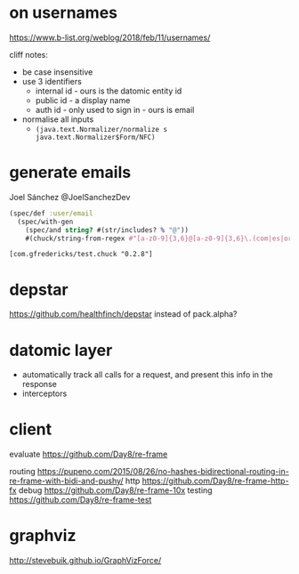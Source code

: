 # on usernames

https://www.b-list.org/weblog/2018/feb/11/usernames/

cliff notes:
- be case insensitive
- use 3 identifiers
  - internal id - ours is the datomic entity id
  - public id - a display name
  - auth id - only used to sign in - ours is email
- normalise all inputs
  - `(java.text.Normalizer/normalize s java.text.Normalizer$Form/NFC)`

# generate emails

Joel Sánchez @JoelSanchezDev

```clojure
(spec/def :user/email
  (spec/with-gen
    (spec/and string? #(str/includes? % "@"))
    #(chuck/string-from-regex #"[a-z0-9]{3,6}@[a-z0-9]{3,6}\.(com|es|org)")))
```

`[com.gfredericks/test.chuck "0.2.8"]`

# depstar

https://github.com/healthfinch/depstar instead of pack.alpha?

# datomic layer

- automatically track all calls for a request, and present this info in the response
- interceptors

# client

evaluate https://github.com/Day8/re-frame

routing https://pupeno.com/2015/08/26/no-hashes-bidirectional-routing-in-re-frame-with-bidi-and-pushy/
http https://github.com/Day8/re-frame-http-fx
debug https://github.com/Day8/re-frame-10x
testing https://github.com/Day8/re-frame-test

# graphviz

http://stevebuik.github.io/GraphVizForce/
